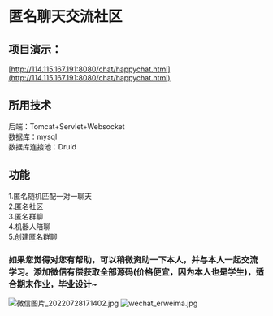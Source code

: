 # 匿名聊天交流社区

## 项目演示：  
[http://114.115.167.191:8080/chat/happychat.html](http://114.115.167.191:8080/chat/happychat.html)

## 所用技术  
后端：Tomcat+Servlet+Websocket  
数据库：mysql  
数据库连接池：Druid

## 功能  
1.匿名随机匹配一对一聊天  
2.匿名社区  
3.匿名群聊  
4.机器人陪聊  
5.创建匿名群聊

### 如果您觉得对您有帮助，可以稍微资助一下本人，并与本人一起交流学习。添加微信有偿获取全部源码(价格便宜，因为本人也是学生)，适合期末作业，毕业设计~
![微信图片_20220728171402.jpg](https://s2.loli.net/2022/07/28/pe5UVRHhbLuZali.jpg)
![wechat_erweima.jpg](https://s2.loli.net/2022/07/29/xVDyqcMHgwa74dX.jpg)

